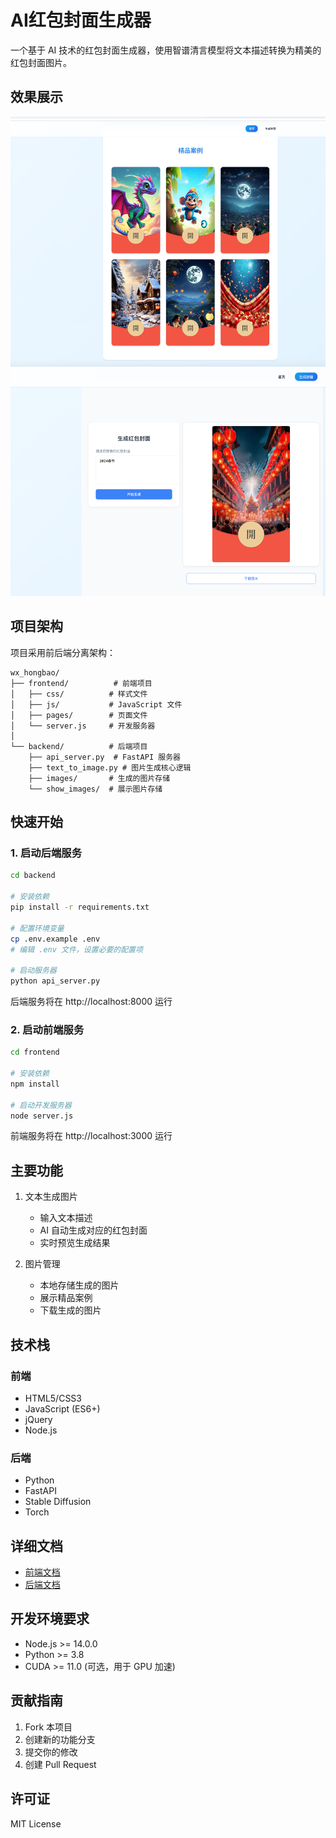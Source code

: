 # AI红包封面生成器

一个基于 AI 技术的红包封面生成器，使用智谱清言模型将文本描述转换为精美的红包封面图片。

## 效果展示

![img.png](xiaoguo/img.png)
![img_1.png](xiaoguo/img_1.png)

## 项目架构

项目采用前后端分离架构：

```
wx_hongbao/
├── frontend/          # 前端项目
│   ├── css/          # 样式文件
│   ├── js/           # JavaScript 文件
│   ├── pages/        # 页面文件
│   └── server.js     # 开发服务器
│
└── backend/          # 后端项目
    ├── api_server.py  # FastAPI 服务器
    ├── text_to_image.py # 图片生成核心逻辑
    ├── images/       # 生成的图片存储
    └── show_images/  # 展示图片存储
```

## 快速开始

### 1. 启动后端服务

```bash
cd backend

# 安装依赖
pip install -r requirements.txt

# 配置环境变量
cp .env.example .env
# 编辑 .env 文件，设置必要的配置项

# 启动服务器
python api_server.py
```

后端服务将在 http://localhost:8000 运行

### 2. 启动前端服务

```bash
cd frontend

# 安装依赖
npm install

# 启动开发服务器
node server.js
```

前端服务将在 http://localhost:3000 运行

## 主要功能

1. 文本生成图片
   - 输入文本描述
   - AI 自动生成对应的红包封面
   - 实时预览生成结果

2. 图片管理
   - 本地存储生成的图片
   - 展示精品案例
   - 下载生成的图片

## 技术栈

### 前端
- HTML5/CSS3
- JavaScript (ES6+)
- jQuery
- Node.js

### 后端
- Python
- FastAPI
- Stable Diffusion
- Torch

## 详细文档

- [前端文档](frontend/README.md)
- [后端文档](backend/README.md)

## 开发环境要求

- Node.js >= 14.0.0
- Python >= 3.8
- CUDA >= 11.0 (可选，用于 GPU 加速)

## 贡献指南

1. Fork 本项目
2. 创建新的功能分支
3. 提交你的修改
4. 创建 Pull Request

## 许可证

MIT License 